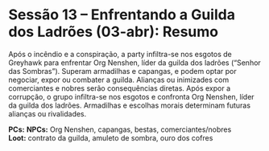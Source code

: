 # Sessão 13 – Enfrentando a Guilda dos Ladrões (03-abr): Resumo

Após o incêndio e a conspiração, a party infiltra-se nos esgotos de Greyhawk para enfrentar Org Nenshen, líder da guilda dos ladrões (“Senhor das Sombras”). Superam armadilhas e capangas, e podem optar por negociar, expor ou combater a guilda. Alianças ou inimizades com comerciantes e nobres serão consequências diretas.
Após expor a corrupção, o grupo infiltra-se nos esgotos e confronta Org Nenshen, líder da guilda dos ladrões. Armadilhas e escolhas morais determinam futuras alianças ou rivalidades.

**PCs:** 
**NPCs:** Org Nenshen, capangas, bestas, comerciantes/nobres  
**Loot:** contrato da guilda, amuleto de sombra, ouro dos cofres
